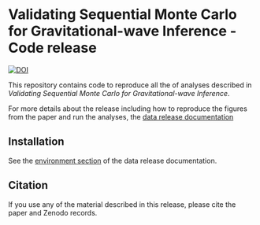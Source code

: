 # Validating Sequential Monte Carlo for Gravitational-wave Inference - Code release

[![DOI](https://zenodo.org/badge/DOI/10.5281/zenodo.15657235.svg)](https://doi.org/10.5281/zenodo.15657235)

This repository contains code to reproduce all the of analyses described in
*Validating Sequential Monte Carlo for Gravitational-wave Inference*.

For more details about the release including how to reproduce the figures
from the paper and run the analyses, the [data release documentation](http://gw-smc.michaeljwilliams.me/intro.html)

## Installation

See the [environment section](http://gw-smc.michaeljwilliams.me/) of the data release documentation.

## Citation

If you use any of the material described in this release, please cite the paper and
Zenodo records.

